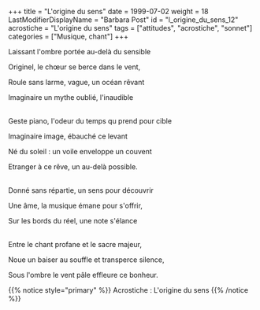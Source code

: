 +++
title = "L'origine du sens"
date = 1999-07-02
weight = 18
LastModifierDisplayName = "Barbara Post"
id = "l_origine_du_sens_12"
acrostiche = "L'origine du sens"
tags = ["attitudes", "acrostiche", "sonnet"]
categories = ["Musique, chant"]
+++

Laissant l'ombre portée au-delà du sensible

Originel, le chœur se berce dans le vent,

Roule sans larme, vague, un océan rêvant

Imaginaire un mythe oublié, l'inaudible

 \
Geste piano, l'odeur du temps qu prend pour cible

Imaginaire image, ébauché ce levant

Né du soleil : un voile enveloppe un couvent

Etranger à ce rêve, un au-delà possible.

 \
Donné sans répartie, un sens pour découvrir

Une âme, la musique émane pour s'offrir,

Sur les bords du réel, une note s'élance

 \
Entre le chant profane et le sacre majeur,

Noue un baiser au souffle et transperce silence,

Sous l'ombre le vent pâle effleure ce bonheur.

{{% notice style="primary" %}}
Acrostiche : L'origine du sens
{{% /notice %}}

